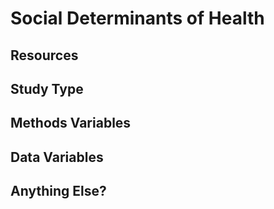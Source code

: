 # Social Determinants of Health

## Resources

## Study Type

## Methods Variables

## Data Variables

## Anything Else?